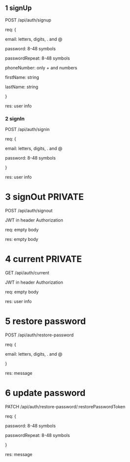 ## 1 signUp

POST /api/auth/signup

req: {

  email: letters, digits, . and @
  
  password: 8-48 symbols

  passwordRepeat: 8-48 symbols
  
  phoneNumber: only + and numbers
  
  firstName: string
  
  lastName: string
  
}

res: user info

### 2 signIn

POST /api/auth/signin

req: {

  email: letters, digits, . and @
  
  password: 8-48 symbols
  
}

res: user info

# 3 signOut PRIVATE

POST /api/auth/signout

JWT in header Authorization

req: empty body

res: empty body

# 4 current PRIVATE

GET /api/auth/current

JWT in header Authorization

req: empty body

res: user info

# 5 restore password

POST /api/auth/restore-password

req: {

  email: letters, digits, . and @
  
}

res: message

# 6 update password

PATCH /api/auth/restore-password/:restorePasswordToken

req: {

  password: 8-48 symbols

  passwordRepeat: 8-48 symbols
  
}

res: message
